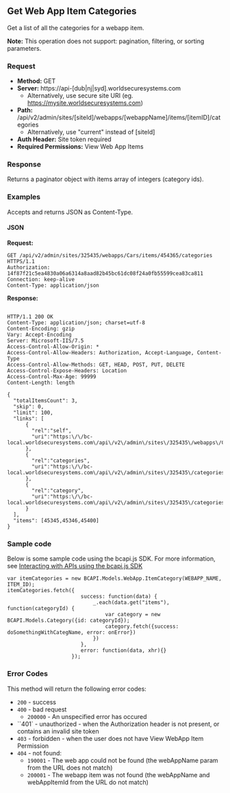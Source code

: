 ## Get Web App Item Categories

Get a list of all the categories for a webapp item.

**Note:** This operation does not support: pagination, filtering, or sorting parameters.

### Request

* **Method:** GET
* **Server:** https://api-[dub|nj|syd].worldsecuresystems.com
  * Alternatively, use secure site URI (eg. https://mysite.worldsecuresystems.com)
* **Path:** /api/v2/admin/sites/[siteId]/webapps/[webappName]/items/[itemID]/categories
  * Alternatively, use "current" instead of [siteId]
* **Auth Header:** Site token required
* **Required Permissions:** View Web App Items

### Response

Returns a paginator object with items array of integers (category ids).


### Examples

Accepts and returns JSON as Content-Type.

#### JSON

**Request:**
~~~
GET /api/v2/admin/sites/325435/webapps/Cars/items/454365/categories HTTPS/1.1
Authorization: 14f87f21c5ea4830a06a6314a8aad82b45bc61dc08f24a0fb55599cea83ca811
Connection: keep-alive
Content-Type: application/json
~~~

**Response:**

~~~

HTTP/1.1 200 OK
Content-Type: application/json; charset=utf-8
Content-Encoding: gzip
Vary: Accept-Encoding
Server: Microsoft-IIS/7.5
Access-Control-Allow-Origin: *
Access-Control-Allow-Headers: Authorization, Accept-Language, Content-Type
Access-Control-Allow-Methods: GET, HEAD, POST, PUT, DELETE
Access-Control-Expose-Headers: Location
Access-Control-Max-Age: 99999
Content-Length: length
 
{
  "totalItemsCount": 3,
  "skip": 0,
  "limit": 100,
  "links": [
      {
        "rel":"self",
        "uri":"https:\/\/bc-local.worldsecuresystems.com\/api\/v2\/admin\/sites\/325435\/webapps\/Cars\/items\/454365\/categories"
      },
      {
        "rel":"categories",
        "uri":"https:\/\/bc-local.worldsecuresystems.com\/api\/v2\/admin\/sites\/325435\/categories"
      },
      {
        "rel":"category",
        "uri":"https:\/\/bc-local.worldsecuresystems.com\/api\/v2\/admin\/sites\/325435\/categories/{categoryId}"
      }
  ],
  "items": [45345,45346,45400]
}
~~~

### Sample code

Below is some sample code using the bcapi.js SDK. For more information, see [Interacting with APIs using the bcapi.js SDK](http://docs.businesscatalyst.com/content/developer-guides/apis/javascript-sdk.html)

~~~
var itemCategories = new BCAPI.Models.WebApp.ItemCategory(WEBAPP_NAME, ITEM_ID);
itemCategories.fetch({
                        success: function(data) {
                            _.each(data.get("items"), function(categoryId) {
                                var category = new BCAPI.Models.Category({id: categoryId});
                                category.fetch({success: doSomethingWithCategName, error: onError})
                            })
                        },
                        error: function(data, xhr){}
                     });
~~~

### Error Codes

This method will return the following error codes:

* `200` - success
* `400` - bad request
  * `200000` - An unspecified error has occured
* ``401` - unauthorized - when the Authorization header is not present, or contains an invalid site token
* `403` - forbidden - when the user does not have View WebApp Item Permission
* `404` - not found:
	* `190001` - The web app could not be found (the webAppName param from the URL does not match)
	* `200001` - The webapp item was not found (the webAppName and webAppItemId from the URL do not match)
